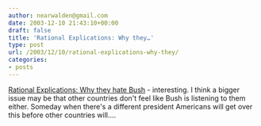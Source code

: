 ```yaml
---
author: nearwalden@gmail.com
date: 2003-12-10 21:43:10+00:00
draft: false
title: 'Rational Explications: Why they…'
type: post
url: /2003/12/10/rational-explications-why-they/
categories:
- posts
---
```


[Rational Explications: Why they hate Bush](//www.rationalexplications.com/blog/archives/000159.html') - interesting.  I think a bigger issue may be that other countries don't feel like Bush is listening to them either.  Someday when there's a different president Americans will get over this before other countries will….



